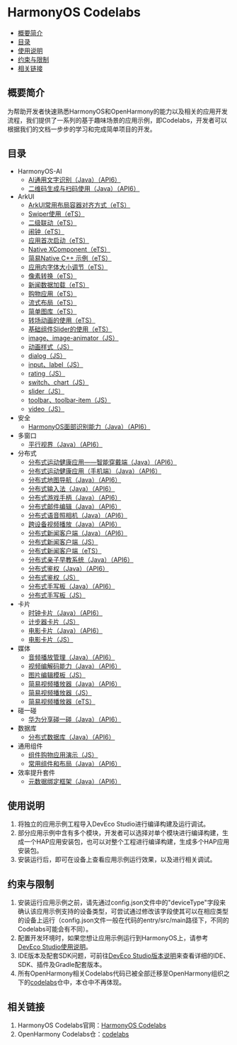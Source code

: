 # HarmonyOS Codelabs<a name="ZH-CN_TOPIC_0000001182715358"></a>

-   [概要简介](#section117915431558)
-   [目录](#sectionMenu)
-   [使用说明](#section1954919258619)
-   [约束与限制](#section682025019613)
-   [相关链接](#section01752910717)

## 概要简介<a name="section117915431558"></a>

为帮助开发者快速熟悉HarmonyOS和OpenHarmony的能力以及相关的应用开发流程，我们提供了一系列的基于趣味场景的应用示例，即Codelabs，开发者可以根据我们的文档一步步的学习和完成简单项目的开发。

## 目录<a name="sectionMenu"></a>

- HarmonyOS-AI
  - [AI通用文字识别（Java）（API6）](https://gitee.com/harmonyos/harmonyos_codelabs/tree/master/SearchImageByKeywords)
  - [二维码生成与扫码使用（Java）（API6）](https://gitee.com/harmonyos/harmonyos_codelabs/tree/master/QRCodeDemo)
- ArkUI
  - [ArkUI常用布局容器对齐方式（eTS）](https://gitee.com/harmonyos/harmonyos_codelabs/tree/master/AlignDemo)
  - [Swiper使用（eTS）](https://gitee.com/harmonyos/harmonyos_codelabs/tree/master/SwiperETS)
  - [二级联动（eTS）](https://gitee.com/harmonyos/harmonyos_codelabs/tree/master/TwoLevelLink)
  - [闹钟（eTS）](https://gitee.com/harmonyos/harmonyos_codelabs/tree/master/AlarmClock)
  - [应用首次启动（eTS）](https://gitee.com/harmonyos/harmonyos_codelabs/tree/master/FirstStartDemo)
  - [Native XComponent（eTS）](https://gitee.com/harmonyos/harmonyos_codelabs/tree/master/NativeXComponent)
  - [简易Native C++ 示例（eTS）](https://gitee.com/harmonyos/harmonyos_codelabs/tree/master/NativeTemplateDemo)
  - [应用内字体大小调节（eTS）](https://gitee.com/harmonyos/harmonyos_codelabs/tree/master/SetAppFontSize)
  - [像素转换（eTS）](https://gitee.com/harmonyos/harmonyos_codelabs/tree/master/PixelUnitsExample)
  - [新闻数据加载（eTS）](https://gitee.com/harmonyos/harmonyos_codelabs/tree/master/NewsDemoEts)
  - [购物应用（eTS）](https://gitee.com/harmonyos/harmonyos_codelabs/tree/master/ShoppingEts)
  - [流式布局（eTS）](https://gitee.com/harmonyos/harmonyos_codelabs/tree/master/FlowLayoutETS)
  - [简单图库（eTS）](https://gitee.com/harmonyos/harmonyos_codelabs/tree/master/SimpleGalleryETS)
  - [转场动画的使用（eTS）](https://gitee.com/harmonyos/harmonyos_codelabs/tree/master/TransitionAnimtaionETS)
  - [基础组件Slider的使用（eTS）](https://gitee.com/harmonyos/harmonyos_codelabs/tree/master/SliderEts)
  - [image、image-animator（JS）](https://gitee.com/harmonyos/harmonyos_codelabs/tree/master/ClickableImageJsDemo)
  - [动画样式（JS）](https://gitee.com/harmonyos/harmonyos_codelabs/tree/master/AnimationDemo)
  - [dialog（JS）](https://gitee.com/harmonyos/harmonyos_codelabs/tree/master/DialogDemo)
  - [input、label（JS）](https://gitee.com/harmonyos/harmonyos_codelabs/tree/master/InputApplication)
  - [rating（JS）](https://gitee.com/harmonyos/harmonyos_codelabs/tree/master/RatingApplication)
  - [switch、chart（JS）](https://gitee.com/harmonyos/harmonyos_codelabs/tree/master/SwitchApplication)
  - [slider（JS）](https://gitee.com/harmonyos/harmonyos_codelabs/tree/master/SliderApplication)
  - [toolbar、toolbar-item（JS）](https://gitee.com/harmonyos/harmonyos_codelabs/tree/master/ToolbarApplication)
  - [video（JS）](https://gitee.com/harmonyos/harmonyos_codelabs/tree/master/VideoApplication)
- 安全
  - [HarmonyOS面部识别能力（Java）（API6）](https://gitee.com/harmonyos/harmonyos_codelabs/tree/master/BiometricAuthentication)
- 多窗口
  - [平行视界（Java）（API6）](https://gitee.com/harmonyos/harmonyos_codelabs/tree/master/AppMultiplier)
- 分布式
  - [分布式运动健康应用——智能穿戴端（Java）（API6）](https://gitee.com/harmonyos/harmonyos_codelabs/tree/master/DistributedHealthDemo)
  - [分布式运动健康应用（手机端）（Java）（API6）](https://gitee.com/harmonyos/harmonyos_codelabs/tree/master/DistributedHealthDemoPhone)
  - [分布式地图导航（Java）（API6）](https://gitee.com/harmonyos/harmonyos_codelabs/tree/master/DistributedMapDemo)
  - [分布式输入法（Java）（API6）](https://gitee.com/harmonyos/harmonyos_codelabs/tree/master/RemoteInputDemo)
  - [分布式游戏手柄（Java）（API6）](https://gitee.com/harmonyos/harmonyos_codelabs/tree/master/DistributionGamePad)
  - [分布式邮件编辑（Java）（API6）](https://gitee.com/harmonyos/harmonyos_codelabs/tree/master/DistributedMail)
  - [分布式语音照相机（Java）（API6）](https://gitee.com/harmonyos/harmonyos_codelabs/tree/master/VoiceCamera)
  - [跨设备视频播放（Java）（API6）](https://gitee.com/harmonyos/harmonyos_codelabs/tree/master/DistributedVideoCodelab)
  - [分布式新闻客户端（Java）（API6）](https://gitee.com/harmonyos/harmonyos_codelabs/tree/master/HarmonyOSNewsClient)
  - [分布式新闻客户端（JS）](https://gitee.com/harmonyos/harmonyos_codelabs/tree/master/DistributeNewsJS)
  - [分布式新闻客户端（eTS）](https://gitee.com/harmonyos/harmonyos_codelabs/tree/master/DistributeNewsETS)
  - [分布式亲子早教系统（Java）（API6）](https://gitee.com/harmonyos/harmonyos_codelabs/tree/master/EducationSystem)
  - [分布式鉴权（Java）（API6）](https://gitee.com/harmonyos/harmonyos_codelabs/tree/master/ComposeLargeWatermelon)
  - [分布式鉴权（JS）](https://gitee.com/harmonyos/harmonyos_codelabs/tree/master/GameAuth)
  - [分布式手写板（Java）（API6）](https://gitee.com/harmonyos/harmonyos_codelabs/tree/master/DistributeDatabaseDraw)
  - [分布式手写板（JS）](https://gitee.com/harmonyos/harmonyos_codelabs/tree/master/JSDistributeDraw)
- 卡片
  - [时钟卡片（Java）（API6）](https://gitee.com/harmonyos/harmonyos_codelabs/tree/master/ClockFACardDemo)
  - [计步器卡片（JS）](https://gitee.com/harmonyos/harmonyos_codelabs/tree/master/StepsCard)
  - [电影卡片（Java）（API6）](https://gitee.com/harmonyos/harmonyos_codelabs/tree/master/MovieCardDemo)
  - [电影卡片（JS）](https://gitee.com/harmonyos/harmonyos_codelabs/tree/master/JSMovieCard)
- 媒体
  - [音频播放管理（Java）（API6）](https://gitee.com/harmonyos/harmonyos_codelabs/tree/master/AudioDemo)
  - [视频编解码能力（Java）（API6）](https://gitee.com/harmonyos/harmonyos_codelabs/tree/master/CodecDemo)
  - [图片编辑模板（JS）](https://gitee.com/harmonyos/harmonyos_codelabs/tree/master/ImageEditorTemplate)
  - [简易视频播放器（Java）（API6）](https://gitee.com/harmonyos/harmonyos_codelabs/tree/master/SimpleVideoCodelab)
  - [简易视频播放器（JS）](https://gitee.com/harmonyos/harmonyos_codelabs/tree/master/JSVideoPlayer)
  - [简易视频播放器（eTS）](https://gitee.com/harmonyos/harmonyos_codelabs/tree/master/SimpleVideoETS)
- 碰一碰
  - [华为分享碰一碰（Java）（API6）](https://gitee.com/harmonyos/harmonyos_codelabs/tree/master/HwShare_OneHop)
- 数据库
  - [分布式数据库（Java）（API6）](https://gitee.com/harmonyos/harmonyos_codelabs/tree/master/DistributedDataDemo)
- 通用组件
  - [组件购物应用演示（JS）](https://gitee.com/harmonyos/harmonyos_codelabs/tree/master/ShoppingDemoJs)
  - [常用组件和布局（Java）（API6）](https://gitee.com/harmonyos/harmonyos_codelabs/tree/master/ComponentCodelab)
- 效率提升套件
  - [元数据绑定框架（Java）（API6）](https://gitee.com/harmonyos/harmonyos_codelabs/tree/master/MetaDataBindingDemo)

## 使用说明<a name="section1954919258619"></a>

1.  将独立的应用示例工程导入DevEco Studio进行编译构建及运行调试。
2.  部分应用示例中含有多个模块，开发者可以选择对单个模块进行编译构建，生成一个HAP应用安装包，也可以对整个工程进行编译构建，生成多个HAP应用安装包。
3.  安装运行后，即可在设备上查看应用示例运行效果，以及进行相关调试。

## 约束与限制<a name="section682025019613"></a>

1.  安装运行应用示例之前，请先通过config.json文件中的"deviceType"字段来确认该应用示例支持的设备类型，可尝试通过修改该字段使其可以在相应类型的设备上运行（config.json文件一般在代码的entry/src/main路径下，不同的Codelabs可能会有不同）。
2.  配置开发环境时，如果您想让应用示例运行到HarmonyOS上，请参考[DevEco Studio使用说明](https://developer.harmonyos.com/cn/docs/documentation/doc-guides/tools_overview-0000001053582387)。
3.  IDE版本及配套SDK问题，可前往[DevEco Studio版本说明](https://developer.harmonyos.com/cn/docs/documentation/doc-releases/release_notes-0000001057597449)来查看详细的IDE、SDK、插件及Gradle配套版本。
4.  所有OpenHarmony相关Codelabs代码已被全部迁移至OpenHarmony组织之下的[codelabs](https://gitee.com/openharmony/codelabs)仓中，本仓中不再体现。

## 相关链接<a name="section01752910717"></a>

1.  HarmonyOS Codelabs官网：[HarmonyOS Codelabs](https://developer.harmonyos.com/cn/documentation/codelabs/)
2.  OpenHarmony Codelabs仓：[codelabs](https://gitee.com/openharmony/codelabs)